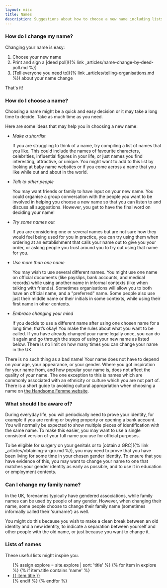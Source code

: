 ```yaml
---
layout: misc
title: Names
description: Suggestions about how to choose a new name including lists of common names
---
```


### How do I change my name?

Changing your name is easy:

1. Choose your new name
2. Print and sign a [deed poll]({% link _articles/name-change-by-deed-poll.md %})
3. [Tell everyone you need to]({% link _articles/telling-organisations.md %}) about your name change

That's it!

### How do I choose a name?

Choosing a name might be a quick and easy decision or it may take a long time to decide. Take as much time as you need.

Here are some ideas that may help you in choosing a new name:

- *Make a shortlist*

    If you are struggling to think of a name, try compiling a list of names that you like. This could include the names of favourite characters, celebrities, influential figures in your life, or just names you find interesting, attractive, or unique. You might want to add to this list by looking at baby name websites or if you come across a name that you like while out and about in the world.

- *Talk to other people*

    You may want friends or family to have input on your new name. You could organise a group conversation with the people you want to be involved in helping you choose a new name so that you can listen to and discuss all suggestions. However, you get to have the final word on deciding your name!

- *Try some names out*

    If you are considering one or several names but are not sure how they would feel being used for you in practice, you can try using them when ordering at an establishment that calls your name out to give you your order, or asking people you trust around you to try out using that name for you. 

- *Use more than one name*

    You may wish to use several different names. You might use one name on official documents (like payslips, bank accounts, and medical records) while using another name in informal contexts (like when talking with friends). Sometimes organisations will allow you to both have an official name, and a "preferred" name. Some people also use just their middle name or their initials in some contexts, while using their first name in other contexts. 
    
- *Embrace changing your mind*

    If you decide to use a different name after using one chosen name for a long time, that’s okay! You make the rules about what you want to be called. If you have already changed your name legally once, you can do it again and go through the steps of using your new name as listed below. There is no limit on how many times you can change your name in the UK.

There is no such thing as a bad name! Your name does not have to depend on your age, your appearance, or your gender. Where you got inspiration for your name from, and how popular your name is, does not affect the quality of your name. The one exception to this is names which are commonly associated with an ethnicity or culture which you are not part of. There is a short guide to avoiding cultural appropriation when choosing a name on [the Handsome Femme website](https://handsomefemme.wordpress.com/2013/04/27/your-name-choosing-guide-to-avoiding-cultural-appropriation-racism-and-general-awfulness-from-a-white-trans-perspective-but-probably-useful-for-naming-children-pets-and-fictional-characters/).

### What should I be aware of?

During everyday life, you will periodically need to prove your identity, for example if you are renting or buying property or opening a bank account. You will normally be expected to show multiple pieces of identification with the same name. To make this easier, you may want to use a single consistent version of your full name you use for official purposes.

To be eligible for surgery on your genitals or to [obtain a GRC]({% link _articles/obtaining-a-grc.md %}), you may need to prove that you have been living for some time in your chosen gender identity. To ensure that you have evidence of this, you may want to change your name to one that matches your gender identity as early as possible, and to use it in education or employment contexts.

### Can I change my family name?

In the UK, forenames typically have gendered associations, while family names can be used by people of any gender. However, when changing their name, some people choose to change their family name (sometimes informally called their 'surname') as well.

You might do this because you wish to make a clean break between an old identity and a new identity, to indicate a separation between yourself and other people with the old name, or just because you want to change it.

### Lists of names

These useful lists might inspire you.

<ul class="wordlist">
{% assign explore = site.explore | sort: 'title' %}
{% for item in explore %}
{% if item.title contains 'name' %}
<li><a href="{{ site.baseurl }}{{ item.url }}">{{ item.title }}</a></li>
{% endif %}
{% endfor %}
</ul>

